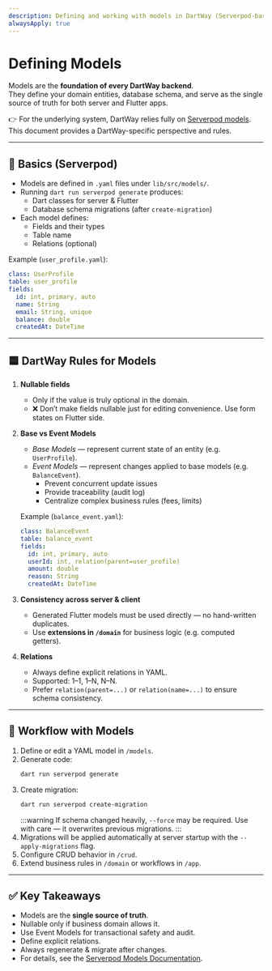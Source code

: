 ```yaml
---
description: Defining and working with models in DartWay (Serverpod-based)
alwaysApply: true
---
```


# Defining Models

Models are the **foundation of every DartWay backend**.  
They define your domain entities, database schema, and serve as the single source of truth for both server and Flutter apps.

👉 For the underlying system, DartWay relies fully on [Serverpod models](https://docs.serverpod.dev/concepts/database/models).  
This document provides a DartWay-specific perspective and rules.

---

## 📘 Basics (Serverpod)

- Models are defined in `.yaml` files under `lib/src/models/`.  
- Running `dart run serverpod generate` produces:
  - Dart classes for server & Flutter
  - Database schema migrations (after `create-migration`)
- Each model defines:
  - Fields and their types
  - Table name
  - Relations (optional)

Example (`user_profile.yaml`):
```yaml
class: UserProfile
table: user_profile
fields:
  id: int, primary, auto
  name: String
  email: String, unique
  balance: double
  createdAt: DateTime
```

---

## 🟦 DartWay Rules for Models

1. **Nullable fields**  
   - Only if the value is truly optional in the domain.  
   - ❌ Don’t make fields nullable just for editing convenience. Use form states on Flutter side.

2. **Base vs Event Models**  
   - *Base Models* — represent current state of an entity (e.g. `UserProfile`).  
   - *Event Models* — represent changes applied to base models (e.g. `BalanceEvent`).  
     - Prevent concurrent update issues
     - Provide traceability (audit log)
     - Centralize complex business rules (fees, limits)

   Example (`balance_event.yaml`):
   ```yaml
   class: BalanceEvent
   table: balance_event
   fields:
     id: int, primary, auto
     userId: int, relation(parent=user_profile)
     amount: double
     reason: String
     createdAt: DateTime
   ```

3. **Consistency across server & client**  
   - Generated Flutter models must be used directly — no hand-written duplicates.  
   - Use **extensions in `/domain`** for business logic (e.g. computed getters).

4. **Relations**  
   - Always define explicit relations in YAML.  
   - Supported: 1–1, 1–N, N–N.  
   - Prefer `relation(parent=...)` or `relation(name=...)` to ensure schema consistency.

---

## 🔄 Workflow with Models

1. Define or edit a YAML model in `/models`.  
2. Generate code:  
   ```bash
   dart run serverpod generate
   ```
3. Create migration:  
   ```bash
   dart run serverpod create-migration
   ```
   :::warning
   If schema changed heavily, `--force` may be required. Use with care — it overwrites previous migrations.
   :::
4. Migrations will be applied automatically at server startup with the `--apply-migrations` flag.  
5. Configure CRUD behavior in `/crud`.  
6. Extend business rules in `/domain` or workflows in `/app`.

---

## ✅ Key Takeaways

- Models are the **single source of truth**.  
- Nullable only if business domain allows it.  
- Use Event Models for transactional safety and audit.  
- Define explicit relations.  
- Always regenerate & migrate after changes.  
- For details, see the [Serverpod Models Documentation](https://docs.serverpod.dev/docs/concepts/models).
